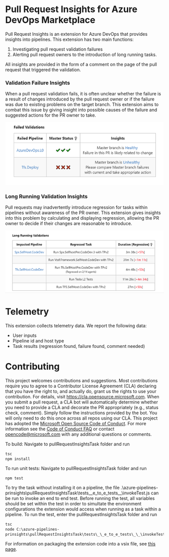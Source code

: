# Pull Request Insights for Azure DevOps Marketplace

Pull Request Insights is an extension for Azure DevOps that provides insights into pipelines.
This extension has two main functions:

1. Investigating pull request validation failures
2. Alerting pull request owners to the introduction of long running tasks.

All insights are provided in the form of a comment on the page of the pull request that triggered the validation.

### Validation Failure Insights

When a pull request validation fails, it is often unclear whether the failure is a result of changes introduced by the pull request
owner or if the failure was due to existing problems on the target branch. This extension aims to combat this issue by giving insight
into possible causes of the failure and suggested actions for the PR owner to take.

![Image of failure insights](.\failure_comment_example.PNG)

### Long Running Validation Insights

Pull requests may inadvertently introduce regression for tasks within pipelines without awareness of the PR owner. This
extension gives insights into this problem by calculating and displaying regression, allowing the PR owner to decide
if their changes are reasonable to introduce.

![Image of regression insights](regression_comment_example.PNG)

# Telemetry

This extension collects telemetry data. We report the following data:

- User inputs
- Pipeline id and host type
- Task results (regression found, failure found, comment needed)

# Contributing

This project welcomes contributions and suggestions. Most contributions require you to agree to a
Contributor License Agreement (CLA) declaring that you have the right to, and actually do, grant us
the rights to use your contribution. For details, visit https://cla.opensource.microsoft.com.
When you submit a pull request, a CLA bot will automatically determine whether you need to provide
a CLA and decorate the PR appropriately (e.g., status check, comment). Simply follow the instructions
provided by the bot. You will only need to do this once across all repos using our CLA.
This project has adopted the [Microsoft Open Source Code of Conduct](https://opensource.microsoft.com/codeofconduct/).
For more information see the [Code of Conduct FAQ](https://opensource.microsoft.com/codeofconduct/faq/) or
contact [opencode@microsoft.com](mailto:opencode@microsoft.com) with any additional questions or comments.

To build:
Navigate to pullRequestInsightsTask folder and run

```
tsc
npm install
```

To run unit tests:
Navigate to pullRequestInsightsTask folder and run

```
npm test
```

To try the task without installing it on a pipeline, the file .\azure-pipelines-prinsights\pullRequestInsightsTask\tests\_\_e_to_e_tests\_\_\invokeTest.js
can be run to invoke an end to end test.
Before running the test, all variables should be set within the test in order to simultate the environment configurations the extension
would access when running as a task within a pipeline.
To run the test, enter the pullRequestInsightsTask folder and run

```
tsc
node C:\azure-pipelines-prinsights\pullRequestInsightsTask\tests\_\_e_to_e_tests\_\_\invokeTest.js
```

For information on packaging the extension code into a vsix file, see [this page](https://docs.microsoft.com/en-us/azure/devops/extend/develop/add-build-task?view=azure-devops#packageext).

####

